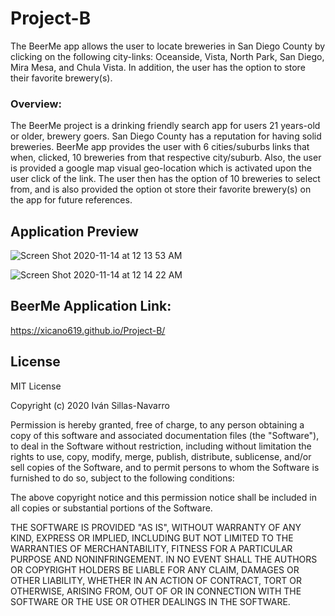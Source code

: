 # Project-B
The BeerMe app allows the user to locate breweries in San Diego County by clicking on the following city-links: Oceanside, Vista, North Park, San Diego, Mira Mesa, and Chula Vista. 
In addition, the user has the option to store their favorite brewery(s).

### Overview:
The BeerMe project is a drinking friendly search app for users 21 years-old or older, brewery goers. 
San Diego County has a reputation for having solid breweries.
BeerMe app provides the user with 6 cities/suburbs  links that when, clicked, 10 breweries from that respective city/suburb. 
Also, the user is provided a google map visual geo-location which is activated upon the user click of the link. 
The user then has the option of 10 breweries to select from, and is also provided the option ot store their favorite brewery(s) on the app for future references. 



<!-- ## Wireframe - rough draft

The following is our first version of a rough draft wireframe:

![rough draft](./Assets/wireframe01.png)
 -->

## Application Preview 

![Screen Shot 2020-11-14 at 12 13 53 AM](https://user-images.githubusercontent.com/25594179/99143005-07134380-260f-11eb-978c-2e4522b83a64.png)

![Screen Shot 2020-11-14 at 12 14 22 AM](https://user-images.githubusercontent.com/25594179/99143057-80ab3180-260f-11eb-871c-91d0300c0fb2.png)



 ## BeerMe Application Link:
 https://xicano619.github.io/Project-B/


 ## License 

 MIT License

Copyright (c) 2020  Iván Sillas-Navarro

Permission is hereby granted, free of charge, to any person obtaining a copy
of this software and associated documentation files (the "Software"), to deal
in the Software without restriction, including without limitation the rights
to use, copy, modify, merge, publish, distribute, sublicense, and/or sell
copies of the Software, and to permit persons to whom the Software is
furnished to do so, subject to the following conditions:

The above copyright notice and this permission notice shall be included in all
copies or substantial portions of the Software.

THE SOFTWARE IS PROVIDED "AS IS", WITHOUT WARRANTY OF ANY KIND, EXPRESS OR
IMPLIED, INCLUDING BUT NOT LIMITED TO THE WARRANTIES OF MERCHANTABILITY,
FITNESS FOR A PARTICULAR PURPOSE AND NONINFRINGEMENT. IN NO EVENT SHALL THE
AUTHORS OR COPYRIGHT HOLDERS BE LIABLE FOR ANY CLAIM, DAMAGES OR OTHER
LIABILITY, WHETHER IN AN ACTION OF CONTRACT, TORT OR OTHERWISE, ARISING FROM,
OUT OF OR IN CONNECTION WITH THE SOFTWARE OR THE USE OR OTHER DEALINGS IN THE
SOFTWARE.
